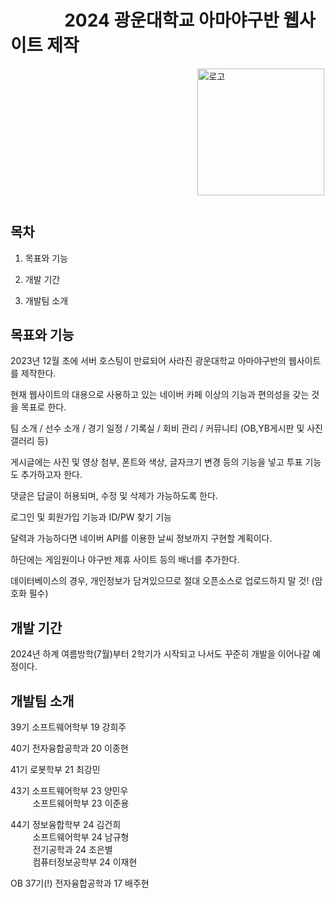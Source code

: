 # &nbsp;&nbsp;&nbsp;&nbsp;&nbsp;&nbsp;&nbsp;&nbsp;&nbsp;&nbsp;&nbsp;&nbsp;&nbsp;2024 광운대학교 아마야구반 웹사이트 제작

&nbsp;&nbsp;&nbsp;&nbsp;&nbsp;&nbsp;&nbsp;&nbsp;&nbsp;&nbsp;&nbsp;&nbsp;&nbsp;&nbsp;&nbsp;&nbsp;&nbsp;&nbsp;&nbsp;&nbsp;&nbsp;&nbsp;&nbsp;&nbsp;&nbsp;&nbsp;&nbsp;&nbsp;&nbsp;&nbsp;&nbsp;&nbsp;&nbsp;&nbsp;&nbsp;&nbsp;&nbsp;&nbsp;&nbsp;&nbsp;&nbsp;&nbsp;&nbsp;&nbsp;&nbsp;&nbsp;&nbsp;&nbsp;&nbsp;&nbsp;&nbsp;&nbsp;&nbsp;&nbsp;&nbsp;&nbsp;&nbsp;&nbsp;&nbsp;&nbsp;&nbsp;&nbsp;&nbsp;&nbsp;&nbsp;&nbsp;&nbsp;&nbsp;&nbsp;&nbsp;&nbsp;&nbsp;&nbsp;&nbsp;&nbsp;&nbsp;<img width="203" alt="로고" src="https://github.com/HeeJuKang1027/KW_Baseball/assets/112617468/82d472fd-edad-4b0c-a7fe-2df26ad114ac">

#






## 목차
1. 목표와 기능

2. 개발 기간

3. 개발팀 소개 


## 목표와 기능
2023년 12월 초에 서버 호스팅이 만료되어 사라진 광운대학교 아마야구반의 웹사이트를 제작한다.  


현재 웹사이트의 대용으로 사용하고 있는 네이버 카페 이상의 기능과 편의성을 갖는 것을 목표로 한다.   

팀 소개 / 선수 소개 / 경기 일정 / 기록실 / 회비 관리 / 커뮤니티 (OB,YB게시판 및 사진 갤러리 등)   


게시글에는 사진 및 영상 첨부, 폰트와 색상, 글자크기 변경 등의 기능을 넣고 투표 기능도 추가하고자 한다.  

댓글은 답글이 허용되며, 수정 및 삭제가 가능하도록 한다.


로그인 및 회원가입 기능과 ID/PW 찾기 기능


달력과 가능하다면 네이버 API를 이용한 날씨 정보까지 구현할 계획이다.

하단에는 게임원이나 야구반 제휴 사이트 등의 배너를 추가한다. 


데이터베이스의 경우, 개인정보가 담겨있으므로 절대 오픈소스로 업로드하지 말 것! (암호화 필수)



## 개발 기간
2024년 하계 여름방학(7월)부터 2학기가 시작되고 나서도 꾸준히 개발을 이어나갈 예정이다.



## 개발팀 소개

39기 소프트웨어학부 19 강희주

40기 전자융합공학과 20 이종현

41기 로봇학부 21 최강민

43기 소프트웨어학부 23 양민우   
&nbsp;&nbsp;&nbsp;&nbsp;&nbsp;&nbsp;&nbsp;&nbsp;     소프트웨어학부 23 이준용
     
44기 정보융합학부 24 김건희   
&nbsp;&nbsp;&nbsp;&nbsp;&nbsp;&nbsp;&nbsp;&nbsp;     소프트웨어학부 24 남규형   
&nbsp;&nbsp;&nbsp;&nbsp;&nbsp;&nbsp;&nbsp;&nbsp;     전기공학과 24 조은별   
&nbsp;&nbsp;&nbsp;&nbsp;&nbsp;&nbsp;&nbsp;&nbsp;     컴퓨터정보공학부 24 이재현   
       
OB 37기(!) 전자융합공학과 17 배주현


